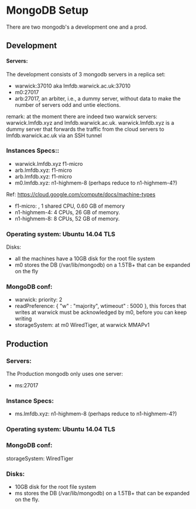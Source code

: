 # MongoDB Setup

There are two mongodb's a development one and a prod.


## Development

#### Servers:
The development consists of 3 mongodb servers in a replica set:
* warwick:37010 aka lmfdb.warwick.ac.uk:37010
* m0:27017
* arb:27017, an arbiter, i.e., a dummy server, without data to make the number of servers odd and untie elections.

remark: at the moment there are indeed two warwick servers:
warwick.lmfdb.xyz and lmfdb.warwick.ac.uk.
warwick.lmfdb.xyz is a dummy server that forwards the traffic from the cloud servers to lmfdb.warwick.ac.uk via an SSH tunnel


### Instances Specs::
* warwick.lmfdb.xyz f1-micro
* arb.lmfdb.xyz: f1-micro
* arb.lmfdb.xyz: f1-micro
* m0.lmfdb.xyz: n1-highmem-8 (perhaps reduce to n1-highmem-4?)

Ref: https://cloud.google.com/compute/docs/machine-types 
* f1-micro: , 1 shared CPU, 0.60 GB of memory
* n1-highmem-4: 4 CPUs, 26 GB of memory.
* n1-highmem-8: 8 CPUs, 52 GB of memory.

### Operating system: Ubuntu 14.04 TLS

Disks:
* all the machines have a 10GB disk for the root file system
* m0 stores the DB  (/var/lib/mongodb) on a 1.5TB+ that can be expanded on the fly

### MongoDB conf:
* warwick: priority: 2
* readPreference: { "w" : "majority", wtimeout" : 5000 }, this forces that writes at warwick must be acknowledged by m0, before you can keep writing
* storageSystem: at m0 WiredTiger, at warwick MMAPv1

## Production 

### Servers:
The Production mongodb only uses one server:
* ms:27017

### Instance Specs:
* ms.lmfdb.xyz: n1-highmem-8 (perhaps reduce to n1-highmem-4?)

### Operating system: Ubuntu 14.04 TLS


### MongoDB conf:
storageSystem: WiredTiger

### Disks:
* 10GB disk for the root file system
* ms stores the DB  (/var/lib/mongodb) on a 1.5TB+ that can be expanded on the fly.






